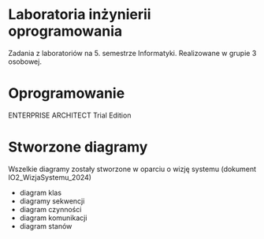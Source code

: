 # Laboratoria inżynierii oprogramowania
Zadania z laboratoriów na 5. semestrze Informatyki.
Realizowane w grupie 3 osobowej.

# Oprogramowanie
ENTERPRISE ARCHITECT Trial Edition

# Stworzone diagramy
Wszelkie diagramy zostały stworzone w oparciu o wizję systemu (dokument IO2_WizjaSystemu_2024)
- diagram klas
- diagramy sekwencji
- diagram czynności
- diagram komunikacji
- diagram stanów

  
